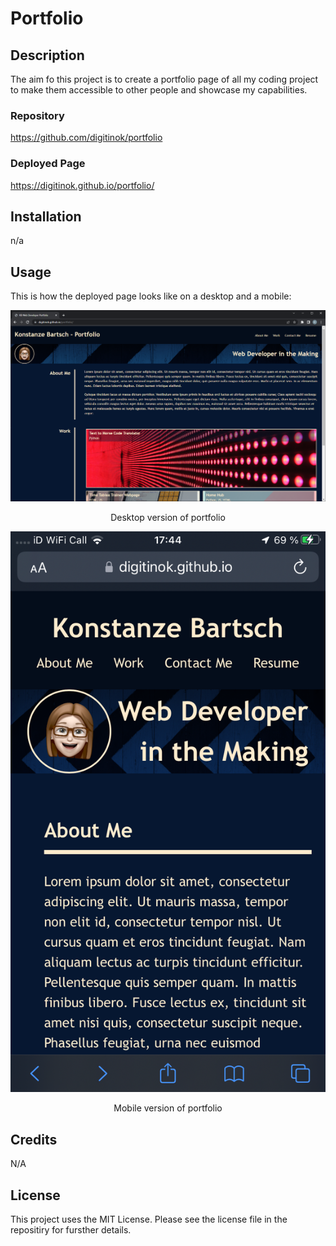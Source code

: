# Portfolio

## Description

The aim fo this project is to create a portfolio page of all my coding project to make them accessible to other people and showcase my capabilities.

### Repository

https://github.com/digitinok/portfolio

### Deployed Page

https://digitinok.github.io/portfolio/

## Installation

n/a

## Usage

This is how the deployed page looks like on a desktop and a mobile:

![alt Webpage desktop screenshot](images/desktop-screenshot.png)

<p style="text-align: center;">Desktop version of portfolio</p>

![alt Webpage mobile screenshot](images/mobile-screenshot.png)

<p style="text-align: center;">Mobile version of portfolio</p>


## Credits

N/A

## License

This project uses the MIT License. Please see the license file in the repositiry for fursther details.